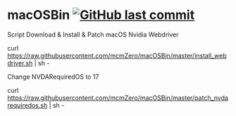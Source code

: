 # macOSBin [![GitHub last commit](https://img.shields.io/github/last-commit/mcmZero/macOSBin.svg)]()

Script Download & Install & Patch macOS Nvidia Webdriver

curl https://raw.githubusercontent.com/mcmZero/macOSBin/master/install_webdriver.sh | sh -

Change NVDARequiredOS to 17

curl https://raw.githubusercontent.com/mcmZero/macOSBin/master/patch_nvdarequiredos.sh | sh -

